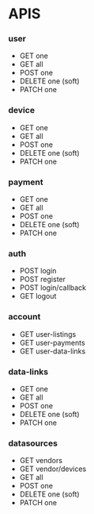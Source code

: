 # APIS

### user
- GET one
- GET all
- POST one
- DELETE one (soft)
- PATCH one

### device
- GET one
- GET all
- POST one
- DELETE one (soft)
- PATCH one

### payment
- GET one
- GET all
- POST one
- DELETE one (soft)
- PATCH one

### auth
- POST login
- POST register
- POST login/callback
- GET logout

### account
- GET user-listings
- GET user-payments
- GET user-data-links

### data-links
- GET one
- GET all
- POST one
- DELETE one (soft)
- PATCH one

### datasources
- GET vendors
- GET vendor/devices
- GET all
- POST one
- DELETE one (soft)
- PATCH one